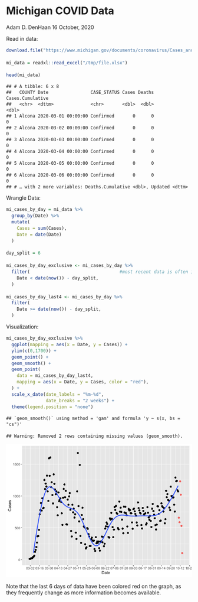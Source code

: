 Michigan COVID Data
================
Adam D. DenHaan
16 October, 2020

Read in data:

``` r
download.file("https://www.michigan.gov/documents/coronavirus/Cases_and_Deaths_by_County_and_Date_2020-10-15_705203_7.xlsx", destfile = "/tmp/file.xlsx")

mi_data = readxl::read_excel("/tmp/file.xlsx")

head(mi_data)
```

    ## # A tibble: 6 x 8
    ##   COUNTY Date                CASE_STATUS Cases Deaths Cases.Cumulative
    ##   <chr>  <dttm>              <chr>       <dbl>  <dbl>            <dbl>
    ## 1 Alcona 2020-03-01 00:00:00 Confirmed       0      0                0
    ## 2 Alcona 2020-03-02 00:00:00 Confirmed       0      0                0
    ## 3 Alcona 2020-03-03 00:00:00 Confirmed       0      0                0
    ## 4 Alcona 2020-03-04 00:00:00 Confirmed       0      0                0
    ## 5 Alcona 2020-03-05 00:00:00 Confirmed       0      0                0
    ## 6 Alcona 2020-03-06 00:00:00 Confirmed       0      0                0
    ## # … with 2 more variables: Deaths.Cumulative <dbl>, Updated <dttm>

Wrangle Data:

``` r
mi_cases_by_day = mi_data %>% 
  group_by(Date) %>%
  mutate(
    Cases = sum(Cases),
    Date = date(Date)
  ) 

day_split = 6

mi_cases_by_day_exclusive <- mi_cases_by_day %>%
  filter(                                  #most recent data is often inaccurate and revised
    Date < date(now()) - day_split,
  )

mi_cases_by_day_last4 <- mi_cases_by_day %>%
  filter(                         
    Date >= date(now()) - day_split,
  )
```

Visualization:

``` r
mi_cases_by_day_exclusive %>%
  ggplot(mapping = aes(x = Date, y = Cases)) +
  ylim(c(0,1700)) +
  geom_point() + 
  geom_smooth() +
  geom_point(
    data = mi_cases_by_day_last4,
    mapping = aes(x = Date, y = Cases, color = "red"),
  ) +
  scale_x_date(date_labels = "%m-%d",
               date_breaks = "2 weeks") + 
  theme(legend.position = "none")
```

    ## `geom_smooth()` using method = 'gam' and formula 'y ~ s(x, bs = "cs")'

    ## Warning: Removed 2 rows containing missing values (geom_smooth).

![](MiCorona_files/figure-gfm/viz-1.png)<!-- -->

Note that the last 6 days of data have been colored red on the graph, as
they frequently change as more information becomes available.
